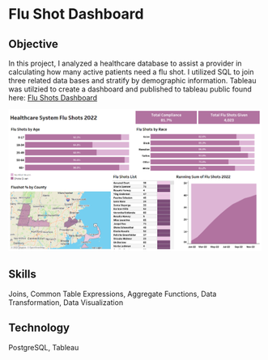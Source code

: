 # Flu Shot Dashboard
## Objective
In this project, I analyzed a healthcare database to assist a provider in calculating how many active patients need a flu shot. I utilized SQL to join three related data bases and stratify by demographic information. Tableau was utilzied to create a dashboard and published to tableau public found here: [Flu Shots Dashboard](https://public.tableau.com/views/ImmunizationDashboard_17032863888990/HealthcareSystemFluShots2022?:language=en-US&:display_count=n&:origin=viz_share_link)

[<img src="https://github.com/Sunny-Lai/FluShotDashboard/blob/main/FluShot.png" width="500">](https://public.tableau.com/views/ImmunizationDashboard_17032863888990/HealthcareSystemFluShots2022?:language=en-US&publish=yes&:display_count=n&:origin=viz_share_link)

## Skills
Joins, Common Table Expressions, Aggregate Functions, Data Transformation, Data Visualization

## Technology
PostgreSQL, Tableau
